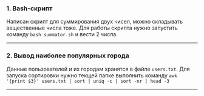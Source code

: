 ### 1. Bash-скрипт
Написан скрипт для суммирования двух чисел, можно складывать вещественные числа тоже.
Для работы скрипта нужно запустить команду `bash summator.sh` и вести 2 числа. 

---

### 2. Вывод наиболее популярных города
Данные пользователей и их городам хранятся в файле `users.txt`.
Для запуска сортировки нужно текщей папке выполнить команду 
`awk '{print $3}' users.txt | sort | uniq -c | sort -nr | head -3`

---